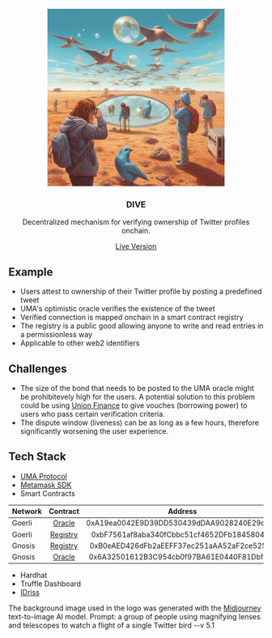 <br/>
<div align="center">
  <a>
    <img src="logo.png" width="350">
  </a>
  <h3 align="center">DIVE</h3>
  <p align="center">
Decentralized mechanism for verifying ownership of Twitter profiles onchain.
  </p>
<a href="https://lennardevertz.github.io/ethGlobalParis2023/">Live Version</a>
</div>

## Example

- Users attest to ownership of their Twitter profile by posting a predefined tweet
- UMA's optimistic oracle verifies the existence of the tweet
- Verified connection is mapped onchain in a smart contract registry 
- The registry is a public good allowing anyone to write and read entries in a permissionless way
- Applicable to other web2 identifiers

## Challenges
- The size of the bond that needs to be posted to the UMA oracle might be prohibitevely high for the users. A potential solution to this problem could be using [Union Finance](https://union.finance/) to give vouches (borrowing power) to users who pass certain verification criteria.
- The dispute window (liveness) can be as long as a few hours, therefore significantly worsening the user experience. 


## Tech Stack

- [UMA Protocol](https://uma.xyz/)
- [Metamask SDK](https://metamask.io/sdk/)
- Smart Contracts

| Network   |      Contract      |       Address |
|----------|:-------------:|:------:|
| Goerli | [Oracle](https://goerli.etherscan.io/address/0xA19ea0042E9D39DD530439dDAA9028240E29c267) | 0xA19ea0042E9D39DD530439dDAA9028240E29c267 |
| Goerli | [Registry](https://goerli.etherscan.io/address/0xbF7561af8aba340fCbbc51cf4652DFb1845804DE) | 0xbF7561af8aba340fCbbc51cf4652DFb1845804DE |
| Gnosis | [Registry](https://gnosisscan.io/address/0xb0eaed426dfb2aeeff37ec251aaa52af2ce525f8) | 0xB0eAED426dFb2aEEFF37ec251aAA52aF2ce525F8 |
| Gnosis | [Oracle](https://gnosisscan.io/address/0x6a32501612b3c954cb0f97ba61e0440f81dbf8da) | 0x6A32501612B3C954cb0f97BA61E0440F81Dbf8da |
- Hardhat
- Truffle Dashboard
- [IDriss](https://www.idriss.xyz/)


The background image used in the logo was generated with the [Midjourney](https://www.midjourney.com/) text-to-image AI model. Prompt: a group of people using magnifying lenses and telescopes to watch a flight of a single Twitter bird --v 5.1</p>




